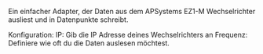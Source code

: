 Ein einfacher Adapter, der Daten aus dem APSystems EZ1-M Wechselrichter ausliest und in Datenpunkte schreibt.

Konfiguration: 
IP: Gib die IP Adresse deines Wechselrichters an
Frequenz: Definiere wie oft du die Daten auslesen möchtest.